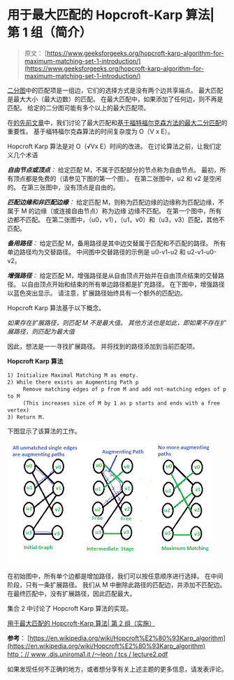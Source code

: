 # 用于最大匹配的 Hopcroft-Karp 算法| 第 1 组（简介）

> 原文： [https://www.geeksforgeeks.org/hopcroft-karp-algorithm-for-maximum-matching-set-1-introduction/](https://www.geeksforgeeks.org/hopcroft-karp-algorithm-for-maximum-matching-set-1-introduction/)

[二分图](https://www.geeksforgeeks.org/bipartite-graph)中的匹配项是一组边，它们的选择方式是没有两个边共享端点。 最大匹配是最大大小（最大边数）的匹配。 在最大匹配中，如果添加了任何边，则不再是匹配。 给定的二分图可能有多个以上的最大匹配项。

在[的先前文章](https://www.geeksforgeeks.org/maximum-bipartite-matching/)中，我们讨论了最大匹配和[基于福特福尔克森方法的最大二分匹配](https://www.geeksforgeeks.org/maximum-bipartite-matching/)的重要性。 基于福特福尔克森算法的时间复杂度为 O（V x E）。

Hopcroft Karp 算法是对 O（√Vx E）时间的改进。 在讨论算法之前，让我们定义几个术语

***自由节点或顶点**：* 给定匹配 M，不属于匹配部分的节点称为自由节点。 最初，所有顶点都是免费的（请参见下图的第一个图）。 在第二张图中，u2 和 v2 是空闲的。 在第三张图中，没有顶点是自由的。

***匹配边缘和非匹配边缘**：* 给定匹配 M，则称为匹配边缘的边缘称为匹配边缘，不属于 M 的边缘（或连接自由节点）称为边缘 边缘不匹配。 在第一个图中，所有边都不匹配。 在第二张图中，（u0，v1），（u1，v0）和（u3，v3）匹配，其他不匹配。

***备用路径**：* 给定匹配 M，备用路径是其中边交替属于匹配和不匹配的路径。 所有单边路径均为交替路径。 中间图中交替路径的示例是 u0-v1-u2 和 u2-v1-u0-v2。

***增强路径**：* 给定匹配 M，增强路径是从自由顶点开始并在自由顶点结束的交替路径。 以自由顶点开始和结束的所有单边路径都是扩充路径。 在下图中，增强路径以蓝色突出显示。 请注意，扩展路径始终具有一个额外的匹配边。

Hopcroft Karp 算法基于以下概念。

*如果存在扩展路径，则匹配 M 不是最大值。 其他方法也是如此，即如果不存在扩展路径，则匹配为最大值*

因此，想法是一一寻找扩展路径。 并将找到的路径添加到当前匹配项。

**Hopcroft Karp 算法**

```
1) Initialize Maximal Matching M as empty.
2) While there exists an Augmenting Path p
     Remove matching edges of p from M and add not-matching edges of p to M
     (This increases size of M by 1 as p starts and ends with a free vertex)
3) Return M. 
```

下图显示了该算法的工作。

![HopcroftKarp](img/490698ef44d99035f19fee5c18d91ef1.png)

在初始图中，所有单个边都是增加路径，我们可以按任意顺序进行选择。 在中间阶段，只有一条扩展路径。 我们从 M 中删除此路径的匹配边，并添加不匹配边。 在最终匹配中，没有扩展路径，因此匹配最大。

集合 2 中讨论了 Hopcroft Karp 算法的实现。

[用于最大匹配的 Hopcroft-Karp 算法| 第 2 组（实施）](https://www.geeksforgeeks.org/hopcroft-karp-algorithm-for-maximum-matching-set-2-implementation/)

 **参考**：
[https://en.wikipedia.org/wiki/Hopcroft%E2%80%93Karp_algorithm](https://en.wikipedia.org/wiki/Hopcroft%E2%80%93Karp_algorithm)
[http：// www .dis.uniroma1.it /〜leon / tcs / lecture2.pdf](http://www.dis.uniroma1.it/~leon/tcs/lecture2.pdf)

如果发现任何不正确的地方，或者想分享有关上述主题的更多信息，请发表评论。

